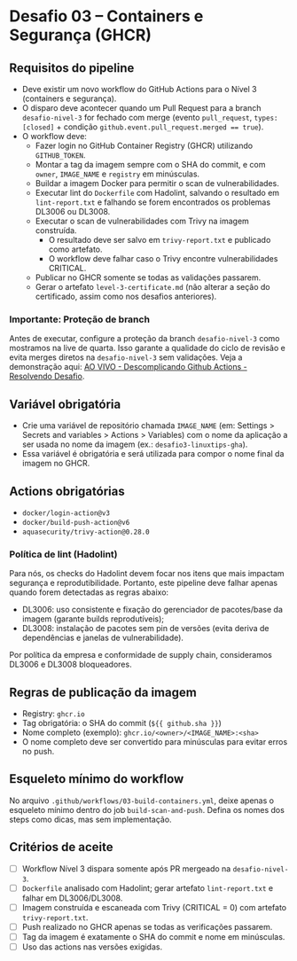 # Desafio 03 – Containers e Segurança (GHCR)

## Requisitos do pipeline

- Deve existir um novo workflow do GitHub Actions para o Nível 3 (containers e segurança).
- O disparo deve acontecer quando um Pull Request para a branch `desafio-nivel-3` for fechado com merge (evento `pull_request`, `types: [closed]` + condição `github.event.pull_request.merged == true`).
- O workflow deve:
  - Fazer login no GitHub Container Registry (GHCR) utilizando `GITHUB_TOKEN`.
  - Montar a tag da imagem sempre com o SHA do commit, e com `owner`, `IMAGE_NAME` e `registry` em minúsculas.
  - Buildar a imagem Docker para permitir o scan de vulnerabilidades.
  - Executar lint do `Dockerfile` com Hadolint, salvando o resultado em `lint-report.txt` e falhando se forem encontrados os problemas DL3006 ou DL3008.
  - Executar o scan de vulnerabilidades com Trivy na imagem construída.
    - O resultado deve ser salvo em `trivy-report.txt` e publicado como artefato.
    - O workflow deve falhar caso o Trivy encontre vulnerabilidades CRITICAL.
  - Publicar no GHCR somente se todas as validações passarem.
  - Gerar o artefato `level-3-certificate.md` (não alterar a seção do certificado, assim como nos desafios anteriores).

### Importante: Proteção de branch

Antes de executar, configure a proteção da branch `desafio-nivel-3` como mostramos na live de quarta. Isso garante a qualidade do ciclo de revisão e evita merges diretos na `desafio-nivel-3` sem validações. Veja a demonstração aqui: [AO VIVO - Descomplicando Github Actions - Resolvendo Desafio](https://www.youtube.com/watch?v=VihvfGx58IY).

## Variável obrigatória

- Crie uma variável de repositório chamada `IMAGE_NAME` (em: Settings > Secrets and variables > Actions > Variables) com o nome da aplicação a ser usada no nome da imagem (ex.: `desafio3-linuxtips-gha`).
- Essa variável é obrigatória e será utilizada para compor o nome final da imagem no GHCR.

## Actions obrigatórias

- `docker/login-action@v3`
- `docker/build-push-action@v6`
- `aquasecurity/trivy-action@0.28.0`

### Política de lint (Hadolint)

Para nós, os checks do Hadolint devem focar nos itens que mais impactam segurança e reprodutibilidade. Portanto, este pipeline deve falhar apenas quando forem detectadas as regras abaixo:

- DL3006: uso consistente e fixação do gerenciador de pacotes/base da imagem (garante builds reprodutíveis);
- DL3008: instalação de pacotes sem pin de versões (evita deriva de dependências e janelas de vulnerabilidade).

Por política da empresa e conformidade de supply chain, consideramos DL3006 e DL3008 bloqueadores.

## Regras de publicação da imagem

- Registry: `ghcr.io`
- Tag obrigatória: o SHA do commit (`${{ github.sha }}`)
- Nome completo (exemplo): `ghcr.io/<owner>/<IMAGE_NAME>:<sha>`
- O nome completo deve ser convertido para minúsculas para evitar erros no push.

## Esqueleto mínimo do workflow

No arquivo `.github/workflows/03-build-containers.yml`, deixe apenas o esqueleto mínimo dentro do job `build-scan-and-push`. Defina os nomes dos steps como dicas, mas sem implementação. 

## Critérios de aceite

- [ ] Workflow Nível 3 dispara somente após PR mergeado na `desafio-nivel-3`.
- [ ] `Dockerfile` analisado com Hadolint; gerar artefato `lint-report.txt` e falhar em DL3006/DL3008.
- [ ] Imagem construída e escaneada com Trivy (CRITICAL = 0) com artefato `trivy-report.txt`.
- [ ] Push realizado no GHCR apenas se todas as verificações passarem.
- [ ] Tag da imagem é exatamente o SHA do commit e nome em minúsculas.
- [ ] Uso das actions nas versões exigidas.
